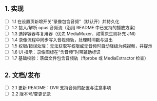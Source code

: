 ## 1. 实现
- [ ] 1.1 在设置页新增开关“录像包含音频”（默认开）并持久化
- [ ] 1.2 接入/解析 opus 音频流（沿用 README 中已支持的播放方案）
- [ ] 1.3 选择容器与复用器（优先 MediaMuxer，如需原生则补充 JNI）
- [ ] 1.4 录像流程中同步写入音视频轨，处理时间戳与溢出
- [ ] 1.5 权限/错误处理：无法获取写权限或无音频时自动降级为纯视频，并提示
- [ ] 1.6 UI 指示：录像图标在“含音频”时带辅助标识
- [ ] 1.7 基础校验：落盘文件包含音频轨（ffprobe 或 MediaExtractor 检查）

## 2. 文档/发布
- [ ] 2.1 更新 README：DVR 支持音频的配置与注意事项
- [ ] 2.2 版本号/变更记录
